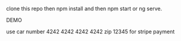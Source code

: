 clone this repo
then npm install
and then npm start or ng serve.

DEMO

use car number
4242 4242 4242 4242
zip
12345
for stripe payment
